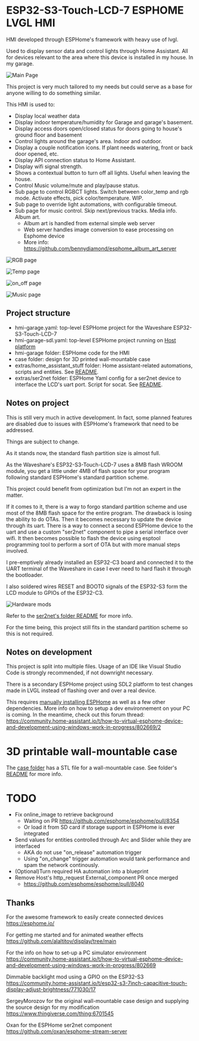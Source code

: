 # ESP32-S3-Touch-LCD-7 ESPHOME LVGL HMI

HMI developed through ESPHome's framework with heavy use of lvgl.

Used to display sensor data and control lights through Home Assistant. All for devices relevant to the area where this device is installed in my house. In my garage.

![Main Page](images/main.png)

This project is very much tailored to my needs but could serve as a base for anyone willing to do something similar.

This HMI is used to:

- Display local weather data
- Display indoor temperature/humidity for Garage and garage's basement.
- Display access doors open/closed status for doors going to house's ground floor and basement
- Control lights around the garage's area. Indoor and outdoor.
- Display a couple notification icons. If plant needs watering, front or back door opened, etc.
- Display API connection status to Home Assistant.
- Display wifi signal strength.
- Shows a contextual button to turn off all lights. Useful when leaving the house.
- Control Music volume/mute and play/pause status.
- Sub page to control RGBCT lights. Switch between color_temp and rgb mode. Activate effects, pick color/temperature. WIP.
- Sub page to override light automations, with configurable timeout.
- Sub page for music control. Skip next/previous tracks. Media info. Album art.
  - Album art is handled from external simple web server
  - Web server handles image conversion to ease processing on Esphome device
  - More info: https://github.com/bennydiamond/esphome_album_art_server


![RGB page](images/sub_color.png)

![Temp page](images/sub_kelvin.png)

![on_off page](images/sub_onoff.png)

![Music page](images/sub_music.png)

## Project structure

- hmi-garage.yaml: top-level ESPHome project for the Waveshare ESP32-S3-Touch-LCD-7
- hmi-garage-sdl.yaml: top-level ESPHome project running on [Host platform](https://esphome.io/components/host.html)
- hmi-garage folder: ESPHome code for the HMI
- case folder: design for 3D printed wall-mountable case
- extras/home_assistant_stuff folder: Home assistant-related automations, scripts and entities. See [README](extras/home_assistant_stuff/README.md).
- extras/ser2net folder: ESPHome Yaml config for a ser2net device to interface the LCD's uart port. Script for socat. See [README](extras/ser2net/README.md).

## Notes on project

This is still very much in active development. In fact, some planned features are disabled due to issues with ESPHome's framework that need to be addressed.

Things are subject to change.

As it stands now, the standard flash partition size is almost full. 

As the Waveshare's ESP32-S3-Touch-LCD-7 uses a 8MB flash WROOM module, you get a little under 4MB of flash space for your program following standard ESPHome's standard partition scheme.

This project could benefit from optimization but I'm not an expert in the matter.

If it comes to it, there is a way to forgo standard partition scheme and use most of the 8MB flash space for the entire program. The drawback is losing the ability to do OTAs. Then it becomes necessary to update the device through its uart. There is a way to connect a second ESPHome device to the uart and use a custom "ser2net" component to pipe a serial interface over wifi. It then becomes possible to flash the device using esptool programming tool to perform a sort of OTA but with more manual steps involved.

I pre-emptively already installed an ESP32-C3 board and connected it to the UART terminal of the Waveshare in case I ever need to hard flash it through the bootloader.

I also soldered wires RESET and BOOT0 signals of the ESP32-S3 form the LCD module to GPIOs of the ESP32-C3. 

![Hardware mods](images/hw_mods.png)

Refer to the [ser2net's folder README](extras/ser2net/README.md) for more info.

For the time being, this project still fits in the standard partition scheme so this is not required.

## Notes on development

This project is split into multiple files. Usage of an IDE like Visual Studio Code is strongly recommended, if not downright necessary.

There is a secondary ESPHome project using SDL2 platform to test changes made in LVGL instead of flashing over and over a real device. 

This requires [manually installing ESPHome](https://esphome.io/guides/installing_esphome.html) as well as a few other dependencies.
More info on how to setup a dev environnement on your PC is coming. In the meantime, check out this forum thread: https://community.home-assistant.io/t/how-to-virtual-esphome-device-and-development-using-windows-work-in-progress/802669/2

# 3D printable wall-mountable case

The [case folder](case) has a STL file for a wall-mountable case. See folder's [README](case/README.md) for more info.

# TODO

- Fix online_image to retrieve background
  - Waiting on PR https://github.com/esphome/esphome/pull/8354
  - Or load it from SD card if storage support in ESPHome is ever integrated 
- Send values for entities controlled through Arc and Slider while they are interfaced
  - AKA do not use "on_release" automation trigger
  - Using "on_change" trigger automation would tank performance and spam the network continously.
- (Optional)Turn required HA automation into a blueprint
- Remove Host's http_request External_component PR once merged
  - https://github.com/esphome/esphome/pull/8040

## Thanks

For the awesome framework to easily create connected devices
https://esphome.io/


For getting me started and for animated weather effects
https://github.com/alaltitov/display/tree/main


For the info on how to set-up a PC simulator environment
https://community.home-assistant.io/t/how-to-virtual-esphome-device-and-development-using-windows-work-in-progress/802669


Dimmable backlight mod using a GPIO on the ESP32-S3
https://community.home-assistant.io/t/esp32-s3-7inch-capacitive-touch-display-adjust-brightness/771030/17


SergeyMorozov for the original wall-mountable case design and supplying the source design for my modification
https://www.thingiverse.com/thing:6701545


Oxan for the ESPHome ser2net component
https://github.com/oxan/esphome-stream-server
